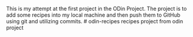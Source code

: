 This is my attempt at the first project in the ODin Project. The project 
is to add some recipes into my local machine and then push them to GitHub 
using git and utilizing commits. # odin-recipes recipes project from 
odin project
